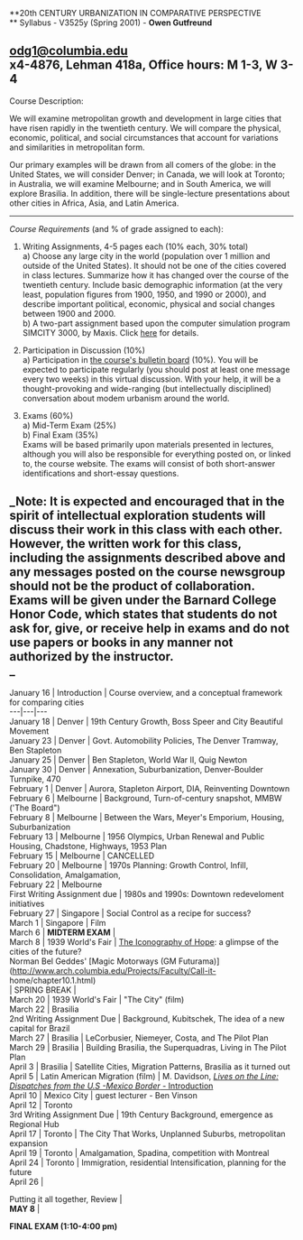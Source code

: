 **20th CENTURY URBANIZATION IN COMPARATIVE PERSPECTIVE  
** Syllabus - V3525y (Spring 2001) - **Owen Gutfreund**

[odg1@columbia.edu](mailto:gutfreund@columbia.edu)  
x4-4876,   Lehman 418a,  Office hours: M 1-3, W 3-4  
---  
  
Course Description:

We will examine metropolitan growth and development in large cities that have
risen rapidly in the twentieth century.  We will compare the physical,
economic, political, and social circumstances that account for variations and
similarities in metropolitan form.

Our primary examples will be drawn from all comers of the globe:  in the
United States, we will consider Denver;  in Canada, we will look at Toronto;
in Australia, we will examine Melbourne;  and in South America, we will
explore Brasilia.  In addition, there will be single-lecture presentations
about other cities in Africa, Asia, and Latin America.  
  
---  
  
_Course Requirements_ (and % of grade assigned to each):  
  
1) Writing Assignments, 4-5 pages each (10% each, 30% total)  
       a) Choose any large city in the world (population over 1 million and outside of the United States).  It should not be one of the cities covered in class lectures.  Summarize how it has changed over the course of the twentieth century.  Include basic demographic information (at the very least, population figures from 1900, 1950, and 1990 or 2000), and describe important political, economic, physical and social changes between 1900 and 2000.  
       b)   A two-part assignment based upon the computer simulation program SIMCITY 3000, by Maxis.  Click [here](simcity.htm) for details.  
  
2) Participation in Discussion (10%)  
        a) Participation in  [the course's bulletin board](https://www1.columbia.edu/sec/bboard/011/urbs3525-001/threads.html)  (10%). You will be expected to participate regularly (you should post at least one message every two weeks) in this virtual discussion.   With your help, it will be a thought-provoking and wide-ranging (but intellectually disciplined) conversation about modem urbanism around the world.   
  
3) Exams (60%)  
       a) Mid-Term Exam (25%)  
       b) Final Exam (35%)  
Exams will be based primarily upon materials presented in lectures, although
you will also be responsible for everything posted on, or linked to, the
course website. The exams will consist of both short-answer identifications
and short-essay questions.  
  
_Note: It is expected and encouraged that in the spirit of intellectual
exploration students will discuss their work in this class with each other.
However, the written work for this class, including the assignments described
above and any messages posted on the course newsgroup should not be the
product of collaboration. Exams will be given under the Barnard College Honor
Code, which states that students do not ask for, give, or receive help in
exams and do not use papers or books in any manner not authorized by the
instructor.  
_  
---  
  


January 16 | Introduction | Course overview, and a conceptual framework for
comparing cities  
---|---|---  
January 18  | Denver | 19th Century Growth, Boss Speer and City Beautiful
Movement  
January 23  | Denver | Govt. Automobility Policies, The Denver Tramway, Ben
Stapleton  
January 25  | Denver | Ben Stapleton, World War II, Quig Newton  
January 30  | Denver | Annexation, Suburbanization, Denver-Boulder Turnpike,
470  
February 1  | Denver | Aurora, Stapleton Airport, DIA, Reinventing Downtown  
February 6  | Melbourne | Background, Turn-of-century snapshot, MMBW ('The
Board")  
February 8  | Melbourne | Between the Wars, Meyer's Emporium, Housing,
Suburbanization  
February 13  | Melbourne | 1956 Olympics, Urban Renewal and Public Housing,
Chadstone, Highways, 1953 Plan  
February 15  | Melbourne | CANCELLED  
February 20  | Melbourne | 1970s Planning: Growth Control, Infill,
Consolidation, Amalgamation,  
February 22  | Melbourne  
First Writing Assignment due | 1980s and 1990s: Downtown redeveloment
initiatives  
February 27  | Singapore | Social Control as a recipe for success?  
March 1 | Singapore | Film  
March 6 | **MIDTERM EXAM** |  
March 8  | 1939 World's Fair | [The Iconography of
Hope](http://xroads.virginia.edu/~1930s/DISPLAY/39wf/front.htm): a glimpse of
the cities of the future?  
Norman Bel Geddes' [Magic Motorways (GM
Futurama)](http://www.arch.columbia.edu/Projects/Faculty/Call-it-
home/chapter10.1.html)  
| SPRING BREAK |  
March 20 | 1939 World's Fair | "The City" (film)  
March 22  | Brasilia  
2nd Writing Assignment Due  | Background, Kubitschek, The idea of a new
capital for Brazil  
March 27  | Brasilia | LeCorbusier,  Niemeyer, Costa, and The Pilot Plan  
March 29  | Brasilia | Building Brasilia, the Superquadras, Living in The
Pilot Plan  
April 3  | Brasilia | Satellite Cities, Migration Patterns, Brasilia as it
turned out  
April 5  | Latin American Migration (film) | M. Davidson, [_Lives on the Line:
Dispatches from the U.S -Mexico Border_ \-
Introduction](http://www.uapress.arizona.edu/samples/sam1324.htm)  
April 10  | Mexico City | guest lecturer - Ben Vinson  
April 12  | Toronto  
3rd Writing Assignment Due  | 19th Century Background, emergence as Regional
Hub  
April 17  | Toronto | The City That Works, Unplanned Suburbs, metropolitan
expansion  
April 19  | Toronto | Amalgamation, Spadina, competition with Montreal  
April 24  | Toronto | Immigration, residential Intensification, planning for
the future  
April 26  |

Putting it all together, Review |  
**MAY 8** |

**FINAL EXAM (1:10-4:00 pm)**


